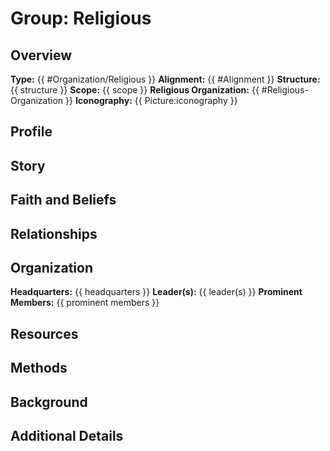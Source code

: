 # Group: Religious

## Overview
**Type:** {{ #Organization/Religious }}
**Alignment:** {{ #Alignment }}
**Structure:** {{ structure }}
**Scope:** {{ scope }}
**Religious Organization:** {{ #Religious-Organization }}
**Iconography:** {{ Picture:iconography }}


## Profile


## Story


## Faith and Beliefs


## Relationships


## Organization
**Headquarters:** {{ headquarters }}
**Leader(s):** {{ leader(s) }}
**Prominent Members:** {{ prominent members }}


## Resources


## Methods


## Background


## Additional Details

